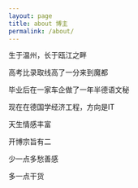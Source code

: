 ```yaml
---
layout: page
title: about 博主
permalink: /about/
---
```

 生于温州，长于瓯江之畔

 高考比录取线高了一分来到魔都

 毕业后在一家车企做了一年半德语文秘

 现在在德国学经济工程，方向是IT

 天生情感丰富
 
 开博宗旨有二

 少一点多愁善感

 多一点干货




 


 

